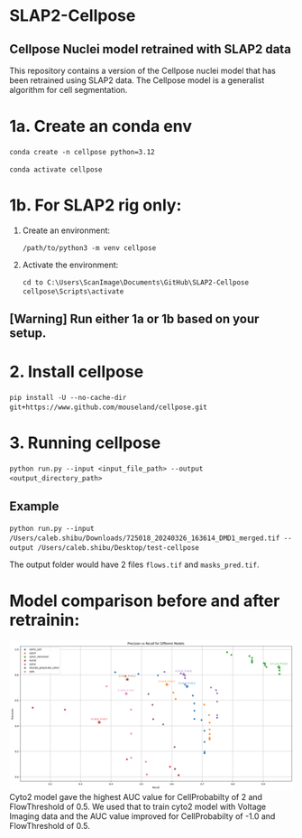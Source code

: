 # SLAP2-Cellpose
## Cellpose Nuclei model retrained with SLAP2 data 

This repository contains a version of the Cellpose nuclei model that has been retrained using SLAP2 data. The Cellpose model is a generalist algorithm for cell segmentation.

# 1a. Create an conda env
`conda create -n cellpose python=3.12`

`conda activate cellpose`

# 1b. For SLAP2 rig only:

1. Create an environment:
    ```
    /path/to/python3 -m venv cellpose
    ```

2. Activate the environment:
    ```
    cd to C:\Users\ScanImage\Documents\GitHub\SLAP2-Cellpose
    cellpose\Scripts\activate
    ```

## [Warning] Run either 1a or 1b based on your setup. 

# 2. Install cellpose
`pip install -U --no-cache-dir git+https://www.github.com/mouseland/cellpose.git`

# 3. Running cellpose 
`python run.py --input <input_file_path> --output <output_directory_path>`
## Example
`python run.py --input /Users/caleb.shibu/Downloads/725018_20240326_163614_DMD1_merged.tif --output /Users/caleb.shibu/Desktop/test-cellpose` 

The output folder would have 2 files `flows.tif` and `masks_pred.tif`.

# Model comparison before and after retrainin:

![ModelComparison](utils/Figures/ModelComparison.png)
Cyto2 model gave the highest AUC value for CellProbabilty of 2 and FlowThreshold of 0.5. We used that to train cyto2 model with Voltage Imaging data and the AUC value improved for CellProbabilty of -1.0 and FlowThreshold of 0.5. 

